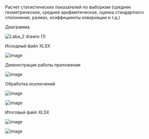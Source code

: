 Расчет статистических показателей по выборкам (среднее геометрическое, среднее арифметическое, оценка стандартного отклонения, размах, коэффициенты ковариации и т.д.)

Диаграмма

![Laba_2 drawio (1)](https://github.com/user-attachments/assets/244090f0-d57f-44b3-8dd2-f560f3eac3be)

Исходный файл XLSX

![image](https://github.com/user-attachments/assets/33ad54e0-bb7a-4270-b9e0-346c3258c847)

Демонстрация работы приложения

![image](https://github.com/user-attachments/assets/2a57924b-6801-4d56-a704-afcc93228cc7)

Обработка исключений

![image](https://github.com/user-attachments/assets/80e08338-a4d8-4041-af54-ae80731b9d26)

![image](https://github.com/user-attachments/assets/05d9260f-b53a-4c75-8514-ead5533277e9)

Итоговый файл XLSX

![image](https://github.com/user-attachments/assets/7b877bbf-cf21-4be1-98b9-355a188827eb)

![image](https://github.com/user-attachments/assets/a30a6c22-c931-4359-ba42-b9b7f99412b1)



